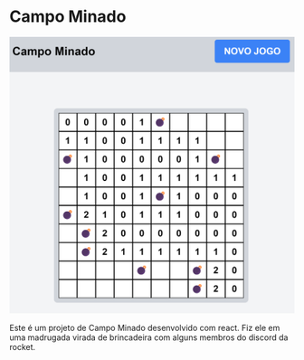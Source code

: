 # Campo Minado

![Campo Minado](./public/game_image.png)

Este é um projeto de Campo Minado desenvolvido com react. 
Fiz ele em uma madrugada virada de brincadeira com alguns membros do discord da rocket.

